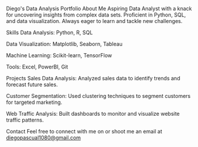 Diego's Data Analysis Portfolio
About Me
Aspiring Data Analyst with a knack for uncovering insights from complex data sets. Proficient in Python, SQL, and data visualization. Always eager to learn and tackle new challenges.

Skills
Data Analysis: Python, R, SQL

Data Visualization: Matplotlib, Seaborn, Tableau

Machine Learning: Scikit-learn, TensorFlow

Tools: Excel, PowerBI, Git

Projects
Sales Data Analysis: Analyzed sales data to identify trends and forecast future sales.

Customer Segmentation: Used clustering techniques to segment customers for targeted marketing.

Web Traffic Analysis: Built dashboards to monitor and visualize website traffic patterns.

Contact
Feel free to connect with me on  or shoot me an email at diegopascual1080@gmail.com
